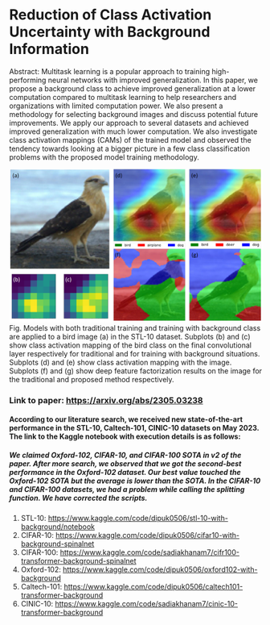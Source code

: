 # Reduction of Class Activation Uncertainty with Background Information

Abstract: Multitask learning is a popular approach to training high-performing neural networks with improved generalization. In this paper, we propose a background class to achieve improved generalization at a lower computation compared to multitask learning to help researchers and organizations with limited computation power. We also present a methodology for selecting background images and discuss potential future improvements. We apply our approach to several datasets and achieved improved generalization with much lower computation. We also investigate class activation mappings (CAMs) of the trained model and observed the tendency towards looking at a bigger picture in a few class classification problems with the proposed model training methodology.

<img src="https://github.com/dipuk0506/UQ/blob/main/CAM/CAM_bird_.png" width="700">
Fig. Models with both traditional training and training with background class are applied to a bird image (a) in the STL-10 dataset. Subplots (b) and (c) show class activation mapping of the bird class on the final convolutional layer respectively for traditional and for training with background situations. Subplots (d) and (e) show class activation mapping with the image. Subplots (f) and (g) show deep feature factorization results on the image for the traditional and proposed method respectively.

### Link to paper: https://arxiv.org/abs/2305.03238


#### According to our literature search, we received new state-of-the-art performance in the STL-10, Caltech-101, CINIC-10 datasets on May 2023. The link to the Kaggle notebook with execution details is as follows: 

##### We claimed Oxford-102, CIFAR-10, and CIFAR-100 SOTA in v2 of the paper. After more search, we observed that we got the second-best performance in the Oxford-102 dataset.  Our best value touched the Oxford-102 SOTA but the average is lower than the SOTA. In the CIFAR-10 and CIFAR-100 datasets, we had a problem while calling the splitting function. We have corrected the scripts.

1. STL-10: https://www.kaggle.com/code/dipuk0506/stl-10-with-background/notebook
2. CIFAR-10: https://www.kaggle.com/code/dipuk0506/cifar10-with-background-spinalnet
3. CIFAR-100: https://www.kaggle.com/code/sadiakhanam7/cifr100-transformer-background-spinalnet
4. Oxford-102: https://www.kaggle.com/code/dipuk0506/oxford102-with-background
5. Caltech-101: https://www.kaggle.com/code/dipuk0506/caltech101-transformer-background
6. CINIC-10: https://www.kaggle.com/code/sadiakhanam7/cinic-10-transformer-background

